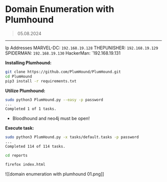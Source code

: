 # Domain Enumeration with Plumhound
> 05.08.2024
---

Ip Addresses
MARVEL-DC:  `192.168.19.128`
THEPUNISHER: `192.168.19.129`
SPIDERMAN: `192.168.19.130`
HackerMan: `192.168.19.131

**Installing Plumhound:**
```bash
git clone https://github.com/PlumHound/PlumHound.git
cd PlumHound
pip3 install -r requirements.txt
```

**Utilize Plumhound:**
```bash
sudo python3 PlumHound.py --easy -p password
...
Completed 1 of 1 tasks.
```
- Bloodhound and neo4j must be open!

**Execute task:**
```bash
sudo python3 PlumHound.py -x tasks/default.tasks -p password
...
Completed 114 of 114 tasks.

cd reports

firefox index.html
```

![[domain enumeration with plumhound 01.png]]